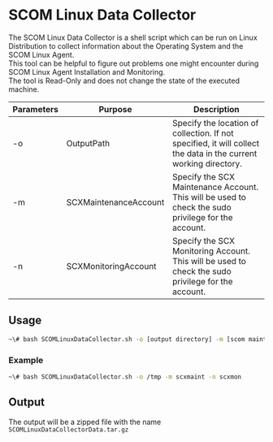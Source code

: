 # SCOM Linux Data Collector

The SCOM Linux Data Collector is a shell script which can be run on Linux Distribution to collect information about the Operating System and the SCOM Linux Agent.\
This tool can be helpful to figure out problems one might encounter during SCOM Linux Agent Installation and Monitoring.\
The tool is Read-Only and does not change the state of the executed machine.

| Parameters | Purpose               | Description                                                                                                      |
|------------|-----------------------|------------------------------------------------------------------------------------------------------------------|
| -o         | OutputPath            | Specify the location of collection. If not specified, it will collect the data in the current working directory. |
| -m         | SCXMaintenanceAccount | Specify the SCX Maintenance Account. This will be used to check the sudo privilege for the account.              |
| -n         | SCXMonitoringAccount  | Specify the SCX Monitoring Account. This will be used to check the sudo privilege for the account.               |

## Usage
```bash
~\# bash SCOMLinuxDataCollector.sh -o [output directory] -m [scom maintenance account] -n [scom monitoring account]
```
### Example
```bash
~\# bash SCOMLinuxDataCollector.sh -o /tmp -m scxmaint -n scxmon
```

## Output
The output will be a zipped file with the name `SCOMLinuxDataCollectorData.tar.gz`

